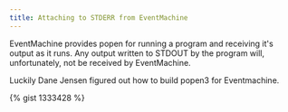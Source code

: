 ```yaml
---
title: Attaching to STDERR from EventMachine
---
```


EventMachine provides popen for running a program and receiving it's output as it runs. Any output written to STDOUT by the program will, unfortunately, not be received by EventMachine. 

Luckily Dane Jensen figured out how to build popen3 for Eventmachine.

{% gist 1333428 %}
